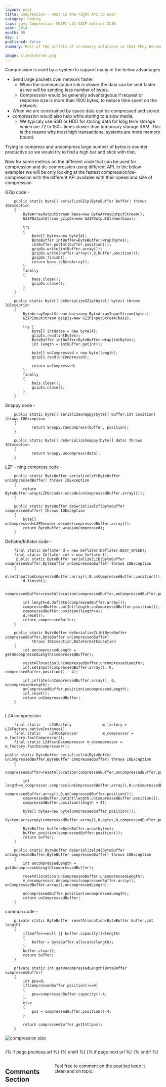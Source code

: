 ```yaml
---
layout: post
title: Compression - what is the right API to use?
category: Coding
tags: java Compression SNAPI LZ4 GZIP metrics ZLIB 
year: 2014
month: 09
day: 2
published: false
summary: Most of the pitfals of in-memory solutions is that they become expensive very fast as we try to store evrything in memory and keep 4 copies for redundency. Also modern applications dont behave properly while we try to use a huge heap size. All of the above would need to make a system elastically scalable and in the end unusable. 

image: clientserver.png
---
```


Compression is used by a system to support many of the below advantages

* Send large packets over network faster.
    * When the communication link is slower the data can be sent faster as we will be sending less number of bytes. 
    * Compression would be generally advantageous if request or response size is more than 1000 bytes, to reduce time spent on the network. 
* When we are constrained by space data can be compressed and stored.
* compression would also help while storing to a slow media.
	* We typicaly use SSD or HDD for storing data for long term storage which are 72 to 150+ times slower than temporary storage RAM. This is the reason why most high transactional systems are more memory bound.

Trying to compress and uncompress large number of bytes is counter productive so we would try to find a high bar and stick with that.

Now for some metrics on the different code that can be used for compression and de-compression using different API. In the below examples we will be only looking at the fastest compression/de-compression with the different API available with their speed and size of compression.

GZip code -

```
    public static byte[] serializeGZip(ByteBuffer buffer) throws IOException
    {
        ByteArrayOutputStream baos=new ByteArrayOutputStream();
        GZIPOutputStream gzipOs=new GZIPOutputStream(baos);

        try
        {
            byte[] bytes=new byte[4];
            ByteBuffer intBuffer=ByteBuffer.wrap(bytes);
            intBuffer.putInt(buffer.position());
            gzipOs.write(intBuffer.array());
            gzipOs.write(buffer.array(),0,buffer.position());
            gzipOs.finish();
            return baos.toByteArray();
        }
        finally
        {
            baos.close();
            gzipOs.close();
        }
    }

    public static byte[] deSerializeGZip(byte[] bytes) throws IOException
    {
        ByteArrayInputStream bais=new ByteArrayInputStream(bytes);
        GZIPInputStream gzipIs=new GZIPInputStream(bais);

        try {
            byte[] intBytes = new byte[4];
            gzipIs.read(intBytes);
            ByteBuffer intBuffer=ByteBuffer.wrap(intBytes);
            int length = intBuffer.getInt();

            byte[] unCompressed = new byte[length];
            gzipIs.read(unCompressed);

            return unCompressed;
        }
        finally
        {
            bais.close();
            gzipIs.close();
        }
    }
```

Snappy code -

```
    public static byte[] serializeSnappy(byte[] buffer,int position) throws IOException
    {
            return Snappy.rawCompress(buffer, position);
    }

    public static byte[] deSerializeSnappy(byte[] data) throws IOException
    {
            return Snappy.uncompress(data);
    }
```

LZF - ning compress code - 

```
    public static ByteBuffer serializelzf(ByteBuffer unCompressedBuffer) throws IOException
    {
        return ByteBuffer.wrap(LZFEncoder.encode(unCompressedBuffer.array()));
    }

    public static ByteBuffer deSerializelzf(ByteBuffer compressedBuffer) throws IOException
    {
        byte[] unCompressed=LZFDecoder.decode(compressedBuffer.array());
        return ByteBuffer.wrap(unCompressed);
    }
```

Deflator/Inflator code - 
```
    final static Deflater d = new Deflater(Deflater.BEST_SPEED);
    final static Inflater inf = new Inflater();
     public static ByteBuffer serializeZLib(ByteBuffer compressedBuffer,ByteBuffer unCompressedBuffer) throws IOException
    {
        d.setInput(unCompressedBuffer.array(),0,unCompressedBuffer.position());
        d.finish();

        compressedBuffer=resetAllocation(compressedBuffer,unCompressedBuffer.position());

        int length=d.deflate(compressedBuffer.array());
        compressedBuffer.putInt(length,unCompressedBuffer.position());
        compressedBuffer.position(length+4);
        d.reset();
        return compressedBuffer;
    }

    public static ByteBuffer deSerializeZLib(ByteBuffer compressedBuffer,ByteBuffer unCompressedBuffer)
            throws IOException,DataFormatException
    {
        int uncompressedLength = getUncompressedLength(compressedBuffer);

        resetAllocation(unCompressedBuffer,uncompressedLength);
        inf.setInput(compressedBuffer.array(), 0, compressedBuffer.position() - 4);

        inf.inflate(unCompressedBuffer.array(), 0, uncompressedLength);
        unCompressedBuffer.position(uncompressedLength);
        inf.reset();
        return unCompressedBuffer;
    }


```

LZ4 compression
```
	final static 	LZ4Factory 				m_factory = LZ4Factory.nativeInstance();
	final static 	LZ4Compressor 			m_compressor = m_factory.fastCompressor();
	final static LZ4FastDecompressor m_decompressor = m_factory.fastDecompressor();
	
public static ByteBuffer serializelz4(ByteBuffer unCompressedBuffer,ByteBuffer compressedBuffer) throws IOException
    {
        compressedBuffer=resetAllocation(compressedBuffer,unCompressedBuffer.position());

        int length=m_compressor.compress(unCompressedBuffer.array(),0,unCompressedBuffer.position(),
                              compressedBuffer.array(),0,unCompressedBuffer.position());
        compressedBuffer.putInt(length,unCompressedBuffer.position());
        compressedBuffer.position(length + 4);

        byte[] bytes=new byte[compressedBuffer.position()];
        System.arraycopy(compressedBuffer.array(),0,bytes,0,compressedBuffer.position());

        ByteBuffer buffer=ByteBuffer.wrap(bytes);
        buffer.position(compressedBuffer.position());
        return buffer;
    }

    public static ByteBuffer deSerializelz4(ByteBuffer unCompressedBuffer,ByteBuffer compressedBuffer) throws IOException
    {
        int uncompressedLength = getUncompressedLength(compressedBuffer);

        resetAllocation(unCompressedBuffer,uncompressedLength);
        m_decompressor.decompress(compressedBuffer.array(), unCompressedBuffer.array(),uncompressedLength);

        unCompressedBuffer.position(uncompressedLength);
        return unCompressedBuffer;
    }
```

common code -
```
	private static ByteBuffer resetAllocation(ByteBuffer buffer,int length)
    {
        if(buffer==null || buffer.capacity()<length)
        {
            buffer = ByteBuffer.allocate(length);
        }
        buffer.clear();
        return buffer;
    }

    private static int getUncompressedLength(ByteBuffer compressedBuffer)
    {
        int pos=0;
        if(compressedBuffer.position()==0)
        {
            pos=compressedBuffer.capacity()-4;
        }
        else
        {
            pos = compressedBuffer.position()-4;
        }

        return compressedBuffer.getInt(pos);
    }
```
 
 ![compression size](/img/)
 

<div class="row">	
	<div class="span9 column">
			<p class="pull-right">{% if page.previous.url %} <a href="{{page.previous.url}}" title="Previous Post: {{page.previous.title}}"><i class="icon-chevron-left"></i></a> 	{% endif %}   {% if page.next.url %} 	<a href="{{page.next.url}}" title="Next Post: {{page.next.title}}"><i class="icon-chevron-right"></i></a> 	{% endif %} </p>  
	</div>
</div>

<div class="row">	
    <div class="span9 columns">    
		<h2>Comments Section</h2>
	    <p>Feel free to comment on the post but keep it clean and on topic.</p>	
		<div id="fb-root"></div>
<script>(function(d, s, id) {
  var js, fjs = d.getElementsByTagName(s)[0];
  if (d.getElementById(id)) return;
  js = d.createElement(s); js.id = id;
  js.src = "//connect.facebook.net/en_US/sdk.js#xfbml=1&version=v2.0";
  fjs.parentNode.insertBefore(js, fjs);
}(document, 'script', 'facebook-jssdk'));</script>
<div class="fb-comments" data-href="http://vallur.github.io{{ page.url }}" data-numposts="5" data-width="700" data-colorscheme="light"></div>
</div>

<!-- Twitter -->
<script>!function(d,s,id){var js,fjs=d.getElementsByTagName(s)[0];if(!d.getElementById(id)){js=d.createElement(s);js.id=id;js.src="//platform.twitter.com/widgets.js";fjs.parentNode.insertBefore(js,fjs);}}(document,"script","twitter-wjs");</script>

<!-- Google + -->
<script type="text/javascript">
  (function() {
    var po = document.createElement('script'); po.type = 'text/javascript'; po.async = true;
    po.src = 'https://apis.google.com/js/plusone.js';
    var s = document.getElementsByTagName('script')[0]; s.parentNode.insertBefore(po, s);
  })();
</script>
